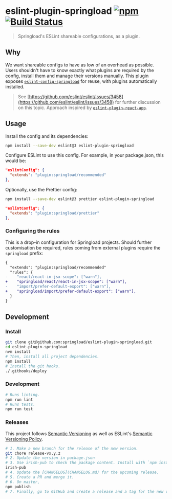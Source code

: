 # eslint-plugin-springload [![npm](https://img.shields.io/npm/v/eslint-plugin-springload.svg?style=flat-square)](https://www.npmjs.com/package/eslint-plugin-springload) [![Build Status](https://travis-ci.org/springload/eslint-plugin-springload.svg?branch=master)](https://travis-ci.org/springload/eslint-plugin-springload)

> Springload's ESLint shareable configurations, as a plugin.

## Why

We want shareable configs to have as low of an overhead as possible. Users shouldn't have to know exactly what plugins are required by the config, install them and manage their versions manually. This plugin exposes [`eslint-config-springload`](https://github.com/springload/eslint-config-springload) for reuse, with plugins automatically installed.

> See [https://github.com/eslint/eslint/issues/3458](https://github.com/eslint/eslint/issues/3458) for further discussion on this topic. Approach inspired by [`eslint-plugin-react-app`](https://github.com/mmazzarolo/eslint-plugin-react-app).

## Usage

Install the config and its dependencies:

```sh
npm install --save-dev eslint@3 eslint-plugin-springload
```

Configure ESLint to use this config. For example, in your package.json, this would be:

```json
"eslintConfig": {
  "extends": "plugin:springload/recommended"
},
```

Optionally, use the Prettier config:

```sh
npm install --save-dev eslint@3 prettier eslint-plugin-springload
```

```json
"eslintConfig": {
  "extends": "plugin:springload/prettier"
},
```

### Configuring the rules

This is a drop-in configuration for Springload projects. Should further customisation be required, rules coming from external plugins require the `springload` prefix:

```diff
{
  "extends": "plugin:springload/recommended"
  "rules": {
-    "react/react-in-jsx-scope": ["warn"],
+    "springload/react/react-in-jsx-scope": ["warn"],
-    "import/prefer-default-export": ["warn"],
+    "springload/import/prefer-default-export": ["warn"],
  }
}
```

## Development

### Install

```sh
git clone git@github.com:springload/eslint-plugin-springload.git
cd eslint-plugin-springload
nvm install
# Then, install all project dependencies.
npm install
# Install the git hooks.
./.githooks/deploy
```

### Development

```sh
# Runs linting.
npm run lint
# Runs tests.
npm run test
```

### Releases

This project follows [Semantic Versioning](http://semver.org/spec/v2.0.0.html) as well as ESLint's [Semantic Versioning Policy](https://github.com/eslint/eslint#semantic-versioning-policy).

```sh
# 1. Make a new branch for the release of the new version.
git chore release-vx.y.z
# 2. Update the version in package.json
# 3. Use irish-pub to check the package content. Install with `npm install -g` first.
irish-pub
# 4. Update the [CHANGELOG](CHANGELOG.md) for the upcoming release.
# 5. Create a PR and merge it.
# 6. On master,
npm publish
# 7. Finally, go to GitHub and create a release and a tag for the new version.
```
